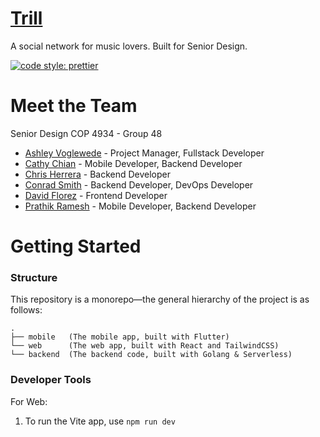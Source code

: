 # [Trill](https://trytrill.com)

A social network for music lovers. Built for Senior Design.

[![code style: prettier](https://img.shields.io/badge/code_style-prettier-ff69b4.svg?style=flat-square)](https://github.com/prettier/prettier)

# Meet the Team

Senior Design COP 4934 - Group 48

- [Ashley Voglewede](https://github.com/avwede) - Project Manager, Fullstack Developer
- [Cathy Chian](https://github.com/CathyChian) - Mobile Developer, Backend Developer
- [Chris Herrera](https://github.com/cjherrera1) - Backend Developer
- [Conrad Smith](https://github.com/conradsmi) - Backend Developer, DevOps Developer
- [David Florez](https://github.com/DMFLo) - Frontend Developer
- [Prathik Ramesh](https://github.com/prathik2001) - Mobile Developer, Backend Developer

# Getting Started

### Structure

This repository is a monorepo—the general hierarchy of the project is as follows:

```
.
├── mobile   (The mobile app, built with Flutter)
└── web      (The web app, built with React and TailwindCSS)
└── backend  (The backend code, built with Golang & Serverless)
```

### Developer Tools

For Web:

1. To run the Vite app, use `npm run dev`
<!-- 2. To run ESLint, use `npm run lint` and it will check all files in `src`
3. To run prettier, use `npm run format` -->
